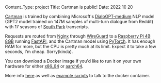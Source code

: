 Content_Type: project
Title: Cartman is public!
Date: 2022 10 20

[Cartman](https://old.doordesk.net/cartman) is trained by combining Microsoft's
[DialoGPT-medium](https://huggingface.co/microsoft/DialoGPT-medium)
NLP model (GPT2 model trained on 147M samples of multi-turn dialogue from Reddit) with 17 seasons of
[South Park](https://southparkstudios.com)
transcripts.

Requests are routed from
[Nginx](https://nginx.com)
through
[WireGuard](https://www.wireguard.com)
to a
[Raspberry Pi 4B 8GB](https://www.tomshardware.com/news/raspberry-pi-4-8gb-tested) running
[FastAPI](https://fastapi.tiangolo.com),
and the Cartman model using [PyTorch](https://pytorch.org).
It has enough RAM for more, but the CPU is pretty much at its limit. Expect it to take a few
seconds, I'm cheap. Sorry(kinda).

You can download a Docker image if you'd like to run it on your own hardware for either
[x86_64](https://old.doordesk.net/files/chatbots_api_x86_64.tar.gz)
or
[aarch64](https://old.doordesk.net/files/chatbots_api_aarch64.tar.gz).

More info [here](https://github.com/adoyle0/cartman) as well as
[example scripts](https://github.com/adoyle0/cartman/tree/master/api/test)
to talk to the docker container.

